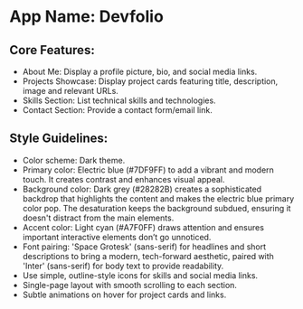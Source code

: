# **App Name**: Devfolio

## Core Features:

- About Me: Display a profile picture, bio, and social media links.
- Projects Showcase: Display project cards featuring title, description, image and relevant URLs.
- Skills Section: List technical skills and technologies.
- Contact Section: Provide a contact form/email link.

## Style Guidelines:

- Color scheme: Dark theme.
- Primary color: Electric blue (#7DF9FF) to add a vibrant and modern touch. It creates contrast and enhances visual appeal.
- Background color: Dark grey (#28282B) creates a sophisticated backdrop that highlights the content and makes the electric blue primary color pop. The desaturation keeps the background subdued, ensuring it doesn't distract from the main elements.
- Accent color: Light cyan (#A7F0FF) draws attention and ensures important interactive elements don’t go unnoticed.
- Font pairing: 'Space Grotesk' (sans-serif) for headlines and short descriptions to bring a modern, tech-forward aesthetic, paired with 'Inter' (sans-serif) for body text to provide readability.
- Use simple, outline-style icons for skills and social media links.
- Single-page layout with smooth scrolling to each section.
- Subtle animations on hover for project cards and links.